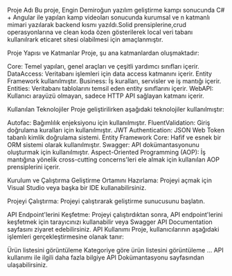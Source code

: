 
Proje Adı
Bu proje, Engin Demiroğun yazılım geliştirme kampı  sonucunda C# + Angular ile yapılan kamp videoları sonucunda kurumsal ve n katmanlı mimari yazılarak  backend kısmı yazıldı.Solid prensiplerine,crud operasyonlarına ve clean koda özen gösterilerek local veri tabanı kullanılrark eticaret sitesi olabilmesi için amaçlanmıştır.

Proje Yapısı ve Katmanlar
Proje, şu ana katmanlardan oluşmaktadır:

Core: Temel yapıları, genel araçları ve çeşitli yardımcı sınıfları içerir.
DataAccess: Veritabanı işlemleri için data access katmanını içerir. Entity Framework kullanılmıştır.
Business: İş kuralları, servisler ve iş mantığı içerir.
Entities: Veritabanı tablolarını temsil eden entity sınıflarını içerir.
WebAPI: Kullanıcı arayüzü olmayan, sadece HTTP API sağlayan katmanı içerir.

Kullanılan Teknolojiler
Proje geliştirilirken aşağıdaki teknolojiler kullanılmıştır:

Autofac: Bağımlılık enjeksiyonu için kullanılmıştır.
FluentValidation: Giriş doğrulama kuralları için kullanılmıştır.
JWT Authentication: JSON Web Token tabanlı kimlik doğrulama sistemi.
Entity Framework Core: Hafif ve esnek bir ORM sistemi olarak kullanılmıştır.
Swagger: API dokümantasyonunu oluşturmak için kullanılmıştır.
Aspect-Oriented Programming (AOP): İş mantığına yönelik cross-cutting concerns'leri ele almak için kullanılan AOP prensiplerini içerir.

Kurulum ve Çalıştırma
Geliştirme Ortamını Hazırlama: Projeyi açmak için Visual Studio veya başka bir IDE kullanabilirsiniz.

Projeyi Çalıştırma: Projeyi çalıştırarak geliştirme sunucusunu başlatın.

API Endpoint'lerini Keşfetme: Projeyi çalıştırdıktan sonra, API endpoint'lerini keşfetmek için tarayıcınızı kullanabilir veya Swagger API Documentation sayfasını ziyaret edebilirsiniz.
API Kullanımı
Proje, kullanıcılarının aşağıdaki işlemleri gerçekleştirmesine olanak tanır:

Ürün listesini görüntüleme
Kategoriye göre ürün listesini görüntüleme
...
API kullanımı ile ilgili daha fazla bilgiye API Dokümantasyonu sayfasından ulaşabilirsiniz.
